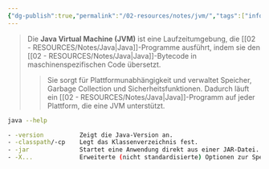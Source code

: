 ```yaml
---
{"dg-publish":true,"permalink":"/02-resources/notes/jvm/","tags":["informatik/code/java"],"noteIcon":"","updated":"2025-09-10T16:33:02.664+02:00"}
---
```


>Die **Java Virtual Machine (JVM)** ist eine Laufzeitumgebung, die [[02 - RESOURCES/Notes/Java\|Java]]-Programme ausführt, indem sie den [[02 - RESOURCES/Notes/Java\|Java]]-Bytecode in maschinenspezifischen Code übersetzt. 
>>Sie sorgt für Plattformunabhängigkeit und verwaltet Speicher, Garbage Collection und Sicherheitsfunktionen. Dadurch läuft ein [[02 - RESOURCES/Notes/Java\|Java]]-Programm auf jeder Plattform, die eine JVM unterstützt.

```bash
java --help

- -version          Zeigt die Java-Version an.
- -classpath/-cp    Legt das Klassenverzeichnis fest.
- -jar              Startet eine Anwendung direkt aus einer JAR-Datei.
- -X...             Erweiterte (nicht standardisierte) Optionen zur Speicherverwaltung und Diagnose.

```